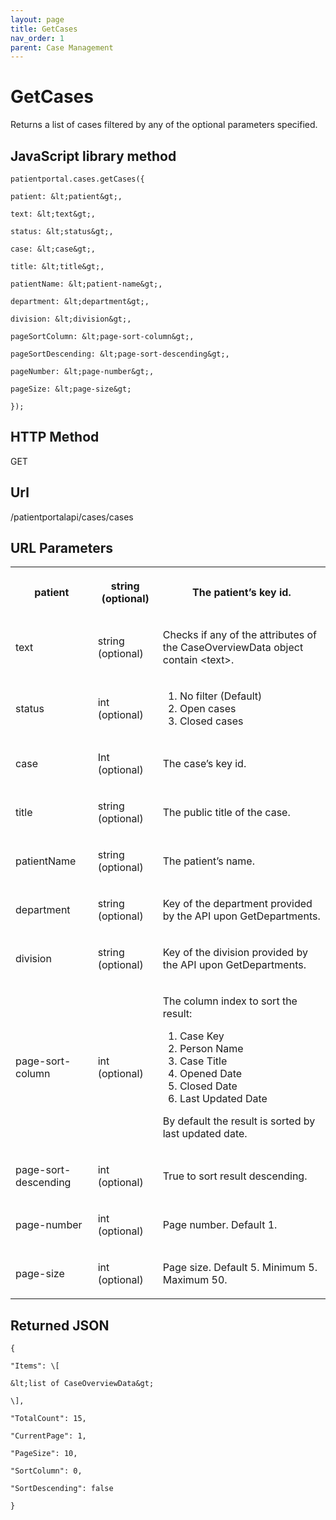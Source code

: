 ```yaml
---
layout: page
title: GetCases
nav_order: 1
parent: Case Management
---
```


# GetCasesReturns a list of cases filtered by any of the optional parameters specified.## JavaScript library method```patientportal.cases.getCases({patient: &lt;patient&gt;,text: &lt;text&gt;,status: &lt;status&gt;,case: &lt;case&gt;,title: &lt;title&gt;,patientName: &lt;patient-name&gt;,department: &lt;department&gt;,division: &lt;division&gt;,pageSortColumn: &lt;page-sort-column&gt;,pageSortDescending: &lt;page-sort-descending&gt;,pageNumber: &lt;page-number&gt;,pageSize: &lt;page-size&gt;});```## HTTP MethodGET## ****Url****/patientportalapi/cases/cases## URL Parameters<table><tbody><tr><th><p>patient</p></th><th><p>string (optional)</p></th><th><p>The patient’s key id.</p></th></tr><tr><td><p>text</p></td><td><p>string (optional)</p></td><td><p>Checks if any of the attributes of the CaseOverviewData object contain &lt;text&gt;.</p></td></tr><tr><td><p>status</p></td><td><p>int (optional)</p></td><td><ol><li>No filter (Default)</li><li>Open cases</li><li>Closed cases</li></ol></td></tr><tr><td><p>case</p></td><td><p>Int (optional)</p></td><td><p>The case’s key id.</p></td></tr><tr><td><p>title</p></td><td><p>string (optional)</p></td><td><p>The public title of the case.</p></td></tr><tr><td><p>patientName</p></td><td><p>string (optional)</p></td><td><p>The patient’s name.</p></td></tr><tr><td><p>department</p></td><td><p>string (optional)</p></td><td><p>Key of the department provided by the API upon GetDepartments.</p></td></tr><tr><td><p>division</p></td><td><p>string (optional)</p></td><td><p>Key of the division provided by the API upon GetDepartments.</p></td></tr><tr><td><p>page-sort-column</p></td><td><p>int (optional)</p></td><td><p>The column index to sort the result:</p><ol><li>Case Key</li><li>Person Name</li><li>Case Title</li><li>Opened Date</li><li>Closed Date</li><li>Last Updated Date</li></ol><p>By default the result is sorted by last updated date.</p></td></tr><tr><td><p>page-sort-descending</p></td><td><p>int (optional)</p></td><td><p>True to sort result descending.</p></td></tr><tr><td><p>page-number</p></td><td><p>int (optional)</p></td><td><p>Page number. Default 1.</p></td></tr><tr><td><p>page-size</p></td><td><p>int (optional)</p></td><td><p>Page size. Default 5. Minimum 5. Maximum 50.</p></td></tr></tbody></table>## Returned JSON```{"Items": \[&lt;list of CaseOverviewData&gt;\],"TotalCount": 15,"CurrentPage": 1,"PageSize": 10,"SortColumn": 0,"SortDescending": false}```